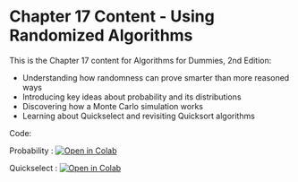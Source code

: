 # Chapter 17 Content - Using Randomized Algorithms
This is the Chapter 17 content for Algorithms for Dummies, 2nd Edition:

*	Understanding how randomness can prove smarter than more reasoned ways
*	Introducing key ideas about probability and its distributions
*	Discovering how a Monte Carlo simulation works
*	Learning about Quickselect and revisiting Quicksort algorithms

Code:

Probability : [![Open in Colab](https://colab.research.google.com/assets/colab-badge.svg)](https://colab.research.google.com/github/lmassaron/algo4d_2ed/blob/master/Chapter17/A4D2E%3B%2017%3B%20Probability.ipynb)

Quickselect : [![Open in Colab](https://colab.research.google.com/assets/colab-badge.svg)](https://colab.research.google.com/github/lmassaron/algo4d_2ed/blob/master/Chapter17/A4D2E%3B%2017%3B%20Quickselect.ipynb)
